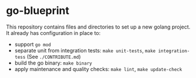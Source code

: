 # go-blueprint

This repository contains files and directories to set up a new golang project. It already has configuration in place
to:

- support `go mod`
- separate unit from integration tests: `make unit-tests`, `make integration-tess` (See `./CONTRIBUTE.md`)
- build the go binary: `make binary`
- apply maintenance and quality checks: `make lint`, `make update-check`
